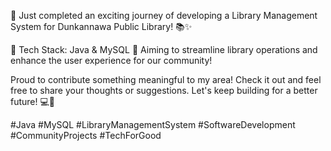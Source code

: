 🚀 Just completed an exciting journey of developing a Library Management System for Dunkannawa Public Library! 📚✨

🔹 Tech Stack: Java & MySQL 
🔹 Aiming to streamline library operations and enhance the user experience for our community!

Proud to contribute something meaningful to my area! Check it out and feel free to share your thoughts or suggestions. Let's keep building for a better future! 💻🤝

#Java #MySQL #LibraryManagementSystem #SoftwareDevelopment #CommunityProjects #TechForGood
